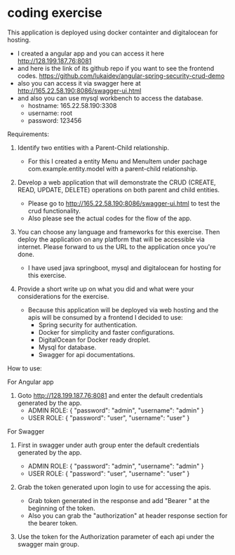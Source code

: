 
# coding exercise

This application is deployed using docker containter and digitalocean for hosting.
  
  - I created a angular app and you can access it here http://128.199.187.76:8081
  - and here is the link of its github repo if you want to see the frontend codes.
    https://github.com/lukaidev/angular-spring-security-crud-demo 
  - also you can access it via swagger here at http://165.22.58.190:8086/swagger-ui.html
  - and also you can use mysql workbench to access the database.
    - hostname: 165.22.58.190:3308
    - username: root
    - password: 123456

Requirements:

1) Identify two entities with a Parent-Child relationship. 
    - For this I created a entity Menu and MenuItem under pachage com.example.entity.model with a parent-child relationship.
  
2) Develop a web application that will demonstrate the CRUD (CREATE, READ, UPDATE, DELETE) operations on both parent and child entities.
    - Please go to http://165.22.58.190:8086/swagger-ui.html to test the crud functionality.
    - Also please see the actual codes for the flow of the app.
    
3) You can choose any language and frameworks for this exercise. Then deploy the application on any platform that will be accessible via internet. Please forward to us the URL to the application once you're done.
    - I have used java springboot, mysql and digitalocean for hosting for this exercise.
    
4) Provide a short write up on what you did and what were your considerations for the exercise.
    - Because this application will be deployed via web hosting and the apis will be consumed by a frontend I decided to use:
      - Spring security for authentication.
      - Docker for simplicity and faster configurations.
      - DigitalOcean for Docker ready droplet.
      - Mysql for database.
      - Swagger for api documentations.
       
How to use:

For Angular app

1) Goto http://128.199.187.76:8081 and enter the default credentials generated by the app.
    - ADMIN ROLE: { "password": "admin", "username": "admin" }
    - USER ROLE: { "password": "user", "username": "user" }

For Swagger

1) First in swagger under auth group enter the default credentials generated by the app.
    - ADMIN ROLE: { "password": "admin", "username": "admin" }
    - USER ROLE: { "password": "user", "username": "user" }
    
2) Grab the token generated upon login to use for accessing the apis.
    - Grab token generated in the response and add "Bearer " at the beginning of the token.
    - Also you can grab the "authorization" at header response section for the bearer token.
    
3) Use the token for the Authorization parameter of each api under the swagger main group.


      
      
